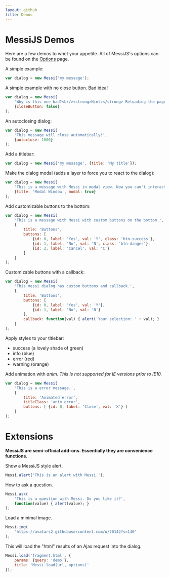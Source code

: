 ```yaml
---
layout: github
title: Demos
---
```

# MessiJS Demos

Here are a few demos to whet your appetite. All of MessiJS's options can
be found on the [Options](../options/) page.


A simple example:

```javascript
var dialog = new Messi('my message');
```

A simple example with no close button. Bad idea!

```javascript
var dialog = new Messi(
    'Why is this one bad?<br/><strong>Hint:</strong> Reloading the page may help.',
    {closeButton: false}
);
```

An autoclosing dialog:

```javascript
var dialog = new Messi(
    'This message will close automatically!',
    {autoclose: 1000}
);
```

Add a titlebar:

```javascript
var dialog = new Messi('my message', {title: 'My title'});
```

Make the dialog modal (adds a layer to force you to react to the dialog):

```javascript
var dialog = new Messi(
    "This is a message with Messi in modal view. Now you can't interact with other elements in the page until close this.",
    {title: 'Modal Window', modal: true}
);
```

Add customizable buttons to the bottom:

```javascript
var dialog = new Messi(
    'This is a message with Messi with custom buttons on the bottom.',
    {
        title: 'Buttons',
        buttons: [
            {id: 0, label: 'Yes', val: 'Y', class: 'btn-success'},
            {id: 1, label: 'No', val: 'N', class: 'btn-danger'},
            {id: 2, label: 'Cancel', val: 'C'}
        ]
    }
);
```

Customizable buttons with a callback:

```javascript
var dialog = new Messi(
    'This messi dialog has custom buttons and callback.',
    {
        title: 'Buttons',
        buttons: [
            {id: 0, label: 'Yes', val: 'Y'},
            {id: 1, label: 'No', val: 'N'}
        ],
        callback: function(val) { alert('Your selection: ' + val); }
    }
);
```

Apply styles to your titlebar:

* success (a lovely shade of green)
* info (blue)
* error (red)
* warning (orange)

Add animation with _anim_.  _This is not supported for IE versions prior to IE10._

```javascript
var dialog = new Messi(
    'This is a error message.',
    {
        title: 'Animated error',
        titleClass: 'anim error',
        buttons: [ {id: 0, label: 'Close', val: 'X'} ]
    }
);
```

# Extensions

**MessiJS are semi-official add-ons. Essentially they are convenience functions.**

Show a MessiJS style alert.

```javascript
Messi.alert('This is an alert with Messi.');
```

How to ask a question.

```javascript
Messi.ask(
    'This is a question with Messi. Do you like it?',
    function(value) { alert(value); }
);
```

Load a minimal image.

```javascript
Messi.img(
    'https://avatars2.githubusercontent.com/u/70142?s=140'
);
```

This will load the "html" results of an Ajax request into the dialog.

```javascript
Messi.load('fragment.html', {
    params: {query: 'demo'},
    title: 'Messi.load(url, options)'
});
```

